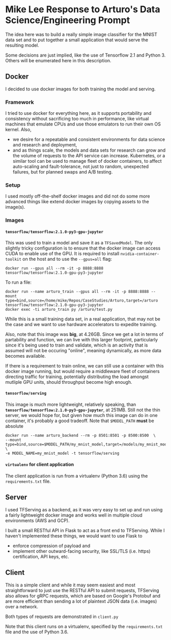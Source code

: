 # Mike Lee Response to Arturo's Data Science/Engineering Prompt
The idea here was to build a really simple image classifier for the MNIST 
data set and to put together a small application that would serve the
resulting model.

Some decisions are just implied, like the use of Tensorflow 2.1 and Python 3. 
Others will be enumerated here in this description.

## Docker
I decided to use docker images for both training the model and serving. 

### Framework
I tried to use docker for everything here, as it supports portability and consistency
without sacrificing too much in performance, like virtual machines that emulate CPUs
and use those emulators to run their own OS kernel.  Also,
* we desire for a repeatable and consistent environments for data science 
and research and deployment,
* and as things scale, the models and data sets for research can grow and the 
volume of requests to the API service can increase.  Kubernetes, or a similar tool can be used
 to manage fleet of docker containers, to affect auto-scaling and fault-tolerance,
 not just to random, unexpected failures, but for planned swaps and A/B testing.

### Setup
I used mostly off-the-shelf docker images and did not do some more advanced things
like extend docker images by copying assets to the image(s).

### Images

#### **`tensorflow/tensorflow:2.1.0-py3-gpu-jupyter`** 
This was used to train a model and save it as a `TFSavedModel`. The only 
slightly tricky configuration is to 
ensure that the docker image can access CUDA to enable use of the GPU. It is required
to install `nvidia-container-toolkit` on the host and to use the `--gpus=all` flag:
```
docker run --gpus all --rm -it -p 8888:8888 tensorflow/tensorflow:2.1.0-gpu-py3-jupyter
```

To run a file:
```
docker run --name arturo_train --gpus all --rm -it -p 8888:8888 --mount type=bind,source=/home/mike/Repos/CaseStudies/Arturo,target=/arturo tensorflow/tensorflow:2.1.0-gpu-py3-jupyter
docker exec -ti arturo_train py /arturo/test.py
```

While this is a small training data set, in a real application, that may 
not be the case and we want to use hardware accelerators to expedite training.

Also, note that this image was **big**, at 4.26GB.  Since we get a lot in terms of
partability and function, we can live with this larger footprint, particularly
since it's being used to train and validate, which is an activity that is assumed
will not be occuring "online", meaning dynamically, as more data becomes available.

If there is a requirement to train online, we can still use a container with
this docker image running, but would require a middleware fleet of containers
directing traffic for training, potentially distributing the load amongst
mutliple GPU units, should throughput become high enough.


#### **`tensorflow/serving`**
This image is much more lightweight, relatively speaking, than **`tensorflow/tensorflow:2.1.0-py3-gpu-jupyter`**,
at 251MB.  Still not the thin server, we would hope for, but given how much this image
can do in one container, it's probably a good tradeoff.  Note that `$MODEL_PATH` 
**must** be absolute
```
docker run --name arturo_backend --rm -p 8501:8501 -p 8500:8500  \
--mount type=bind,source=$MODEL_PATH/my_mnist_model,target=/models/my_mnist_model \
-e MODEL_NAME=my_mnist_model -t tensorflow/serving
```

#### **`virtualenv` for client application**
The client application is run from a virtualenv (Python 3.6) using the `requirements.txt` file.

## Server
I used TFServing as a backend, as it was very easy to set up and run using a fairly lightweight
docker image and works well in multiple cloud environments (AWS and GCP).   

I built a small RESTful API in Flask to act as a front end to TFServing. While
I haven't implemented these things, we would want to use Flask to
* enforce compression of payload and 
* implement other outward-facing security, like SSL/TLS (i.e. https) certification, API keys, etc.

## Client
This is a simple client and while it may seem easiest and most straightforward
to just use the RESTful API to submit requests, TFServing also allows for gRPC
requests, which are based on Google's Protobuf and are more efficient than sending 
a lot of plaintext JSON data (i.e. images) over a network.
 
Both types of requests are demonstrated in `client.py` 

Note that this client runs on a virtualenv, specified by the `requirements.txt` file
and the use of Python 3.6.




